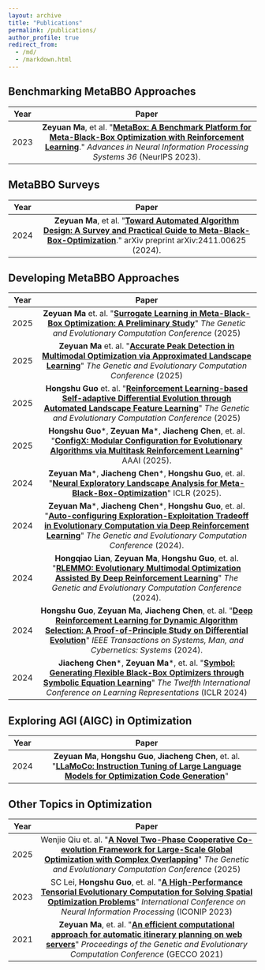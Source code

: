 ```yaml
---
layout: archive
title: "Publications"
permalink: /publications/
author_profile: true
redirect_from: 
  - /md/
  - /markdown.html
---
```


## Benchmarking MetaBBO Approaches

| Year | Paper |
|:---:|:---:|
| 2023 | **Zeyuan Ma**, et al. "[**MetaBox: A Benchmark Platform for Meta-Black-Box Optimization with Reinforcement Learning**](https://neurips.cc/virtual/2023/oral/73737)." *Advances in Neural Information Processing Systems 36* (NeurIPS 2023). | 

## MetaBBO Surveys

| Year | Paper |
|:---:|:---:|
| 2024 | **Zeyuan Ma**, et al. "[**Toward Automated Algorithm Design: A Survey and Practical Guide to Meta-Black-Box-Optimization**](https://arxiv.org/abs/2411.00625)." arXiv preprint arXiv:2411.00625 (2024). | 

## Developing MetaBBO Approaches

| Year | Paper |
|:---:|:---:|
| 2025 | **Zeyuan Ma** et. al. "[**Surrogate Learning in Meta-Black-Box Optimization: A Preliminary Study**](https://arxiv.org/abs/2503.18060)" *The Genetic and Evolutionary Computation Conference* (2025) |
| 2025 | **Zeyuan Ma** et. al. "[**Accurate Peak Detection in Multimodal Optimization via Approximated Landscape Learning**](https://arxiv.org/abs/2503.18066)" *The Genetic and Evolutionary Computation Conference* (2025) |
| 2025 | **Hongshu Guo** et. al. "[**Reinforcement Learning-based Self-adaptive Differential Evolution through Automated Landscape Feature Learning**](https://arxiv.org/abs/2503.18061)" *The Genetic and Evolutionary Computation Conference* (2025) |
| 2025 | **Hongshu Guo**\*, **Zeyuan Ma**\*, **Jiacheng Chen**, et. al. "[**ConfigX: Modular Configuration for Evolutionary Algorithms via Multitask Reinforcement Learning**](https://arxiv.org/abs/2412.07507)" AAAI (2025). |
| 2024 | **Zeyuan Ma**\*, **Jiacheng Chen**\*, **Hongshu Guo**, et. al. "[**Neural Exploratory Landscape Analysis for Meta-Black-Box-Optimization**](https://openreview.net/forum?id=EEI5R89Cmv)" ICLR (2025). |
| 2024 | **Zeyuan Ma**\*, **Jiacheng Chen**\*, **Hongshu Guo**, et. al. "[**Auto-configuring Exploration-Exploitation Tradeoff in Evolutionary Computation via Deep Reinforcement Learning**](https://arxiv.org/pdf/2404.08239.pdf)" *The Genetic and Evolutionary Computation Conference* (2024). |
| 2024 | **Hongqiao Lian**, **Zeyuan Ma**, **Hongshu Guo**, et. al. "[**RLEMMO: Evolutionary Multimodal Optimization Assisted By Deep Reinforcement Learning**](https://arxiv.org/pdf/2404.08242.pdf)" *The Genetic and Evolutionary Computation Conference* (2024). |
| 2024 | **Hongshu Guo**, **Zeyuan Ma**, **Jiacheng Chen**, et. al. "[**Deep Reinforcement Learning for Dynamic Algorithm Selection: A Proof-of-Principle Study on Differential Evolution**](https://ieeexplore.ieee.org/abstract/document/10496708)" *IEEE Transactions on Systems, Man, and Cybernetics: Systems* (2024). |
| 2024 | **Jiacheng Chen**\*, **Zeyuan Ma**\*, et. al. "[**Symbol: Generating Flexible Black-Box Optimizers through Symbolic Equation Learning**](https://openreview.net/forum?id=vLJcd43U7a&noteId=Z5vpEil2mt)" *The Twelfth International Conference on Learning Representations* (ICLR 2024) |

## Exploring AGI (AIGC) in Optimization

| Year | Paper |
|:---:|:---:|
| 2024 | **Zeyuan Ma**, **Hongshu Guo**, **Jiacheng Chen**, et. al. "[**LLaMoCo: Instruction Tuning of Large Language Models for Optimization Code Generation**](https://arxiv.org/abs/2403.01131)" |

## Other Topics in Optimization

| Year | Paper |
|:---:|:---:|
| 2025 | Wenjie Qiu et. al. "[**A Novel Two-Phase Cooperative Co-evolution Framework for Large-Scale Global Optimization with Complex Overlapping**](https://arxiv.org/abs/2503.21797)" *The Genetic and Evolutionary Computation Conference* (2025) |
| 2023 | SC Lei, **Hongshu Guo**, et. al. "[**A High-Performance Tensorial Evolutionary Computation for Solving Spatial Optimization Problems**](https://link.springer.com/chapter/10.1007/978-981-99-8126-7_27)" *International Conference on Neural Information Processing* (ICONIP 2023) |
| 2021 | **Zeyuan Ma**, et. al. "[**An efficient computational approach for automatic itinerary planning on web servers**](https://dl.acm.org/doi/abs/10.1145/3449639.3459301)" *Proceedings of the Genetic and Evolutionary Computation Conference* (GECCO 2021) |

